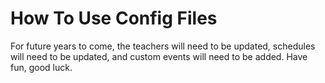 # How To Use Config Files

For future years to come, the teachers will need to be updated, schedules will need to be updated, and custom events will need to be added. Have fun, good luck.
